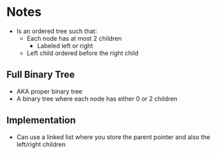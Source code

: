 # Notes

- Is an ordered tree such that:
  - Each node has at most 2 children
    - Labeled left or right
  - Left child ordered before the right child

## Full Binary Tree

- AKA proper binary tree
- A binary tree where each node has either 0 or 2 children

## Implementation

- Can use a linked list where you store the parent pointer and also the left/right children
